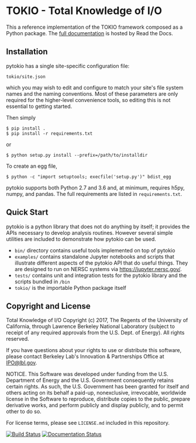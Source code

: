 TOKIO - Total Knowledge of I/O
================================================================================

This a reference implementation of the TOKIO framework composed as a Python
package.  The [full documentation][] is hosted by Read the Docs.

Installation
--------------------------------------------------------------------------------

pytokio has a single site-specific configuration file:

    tokio/site.json

which you may wish to edit and configure to match your site's file system names
and the naming conventions.  Most of these parameters are only required for the
higher-level convenience tools, so editing this is not essential to getting
started.

Then simply

    $ pip install .
    $ pip install -r requirements.txt

or

    $ python setup.py install --prefix=/path/to/installdir

To create an egg file,

    $ python -c "import setuptools; execfile('setup.py')" bdist_egg

pytokio supports both Python 2.7 and 3.6 and, at minimum, requires h5py, numpy,
and pandas.  The full requirements are listed in `requirements.txt`.

Quick Start
--------------------------------------------------------------------------------

pytokio is a python library that does not do anything by itself; it provides the
APIs necessary to develop analysis routines.  However several simple utilities
are included to demonstrate how pytokio can be used.

- `bin/` directory contains useful tools implemented on top of pytokio
- `examples/` contains standalone Jupyter notebooks and scripts that illustrate
  different aspects of the pytokio API that do useful things.  They are designed
  to run on NERSC systems via https://jupyter.nersc.gov/.
- `tests/` contains unit and integration tests for the pytokio library and
   the scripts bundled in `/bin`
- `tokio/` is the importable Python package itself

Copyright and License
--------------------------------------------------------------------------------

Total Knowledge of I/O Copyright (c) 2017, The Regents of the University of
California, through Lawrence Berkeley National Laboratory (subject to receipt
of any required approvals from the U.S. Dept. of Energy).  All rights reserved.

If you have questions about your rights to use or distribute this software,
please contact Berkeley Lab's Innovation & Partnerships Office at IPO@lbl.gov.

NOTICE.  This Software was developed under funding from the U.S. Department of
Energy and the U.S. Government consequently retains certain rights. As such,
the U.S. Government has been granted for itself and others acting on its behalf
a paid-up, nonexclusive, irrevocable, worldwide license in the Software to
reproduce, distribute copies to the public, prepare derivative works, and
perform publicly and display publicly, and to permit other to do so.

For license terms, please see `LICENSE.md` included in this repository.

[![Build Status](https://travis-ci.org/NERSC/pytokio.svg?branch=master)](https://travis-ci.org/NERSC/pytokio)
[![Documentation Status](https://readthedocs.org/projects/pytokio-gkl/badge/?version=latest)](https://pytokio-gkl.readthedocs.io/en/latest/?badge=latest)

[full documentation]: https://pytokio.readthedocs.io/en/latest/
